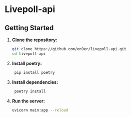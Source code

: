 # Livepoll-api

## Getting Started

1. **Clone the repository:**

    ```bash
    git clone https://github.com/en9er/livepoll-api.git
    cd livepoll-api
    ```
2. **Install poetry:**
   ```bash
    pip install poetry
    ``` 
3. **Install dependencies:**
   ```bash
    poetry install
    ```
4. **Run the server:**
    ```bash
    uvicorn main:app --reload
    ```
